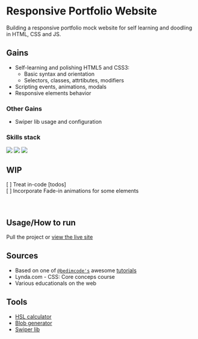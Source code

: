# Responsive Portfolio Website

Building a responsive portfolio mock website for self learning and doodling in HTML, CSS and JS.<br>



## Gains
- Self-learning and polishing HTML5 and CSS3:
    - Basic syntax and orientation
    - Selectors, classes, attrtibutes, modifiers
- Scripting events, animations, modals
- Responsive elements behavior
### Other Gains
- Swiper lib usage and configuration

### Skills stack
![](https://img.shields.io/badge/HTML5-E34F26?style=for-the-badge&logo=html5&logoColor=white)
![](https://img.shields.io/badge/CSS3-1572B6?style=for-the-badge&logo=css3&logoColor=white)
![](https://img.shields.io/badge/JavaScript-323330?style=for-the-badge&logo=javascript&logoColor=F7DF1E)

## WIP
[ ] Treat in-code \[todos\]<br>
[ ] Incorporate Fade-in animations for some elements<br>
<br>
<br>



## Usage/How to run
Pull the project or [view the live site](https://www.vnikolin.com/responsive_website_doodle/index.html)

## Sources
- Based on one of [`@bedimcode's`](https://github.com/bedimcode) awesome [tutorials](https://youtu.be/27JtRAI3QO8)
- Lynda.com - CSS: Core conceps course
- Various educationals on the web

## Tools
- [HSL calculator](https://www.w3schools.com/colors/colors_hsl.asp)
- [Blob generator](https://www.blobmaker.app/)
- [Swiper lib](https://swiperjs.com/)

